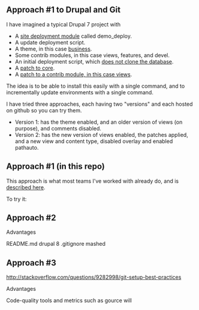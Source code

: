Approach #1 to Drupal and Git
-----------------------------

I have imagined a typical Drupal 7 project with

 * A [site deployment module](http://dcycleproject.org/blog/44/what-site-deployment-module) called demo_deploy.
 * A update deployment script.
 * A theme, in this case [business](https://www.drupal.org/project/business).
 * Some contrib modules, in this case views, features, and devel.
 * An initial deployment script, which [does not clone the database](http://dcycleproject.org/blog/48/do-not-clone-database).
 * A [patch to core](2196345-1-core-7.x-simpletest-handle_form_button.patch).
 * A [patch to a contrib module, in this case views](2232905-1-views-7.x-check-if-group-isset.patch).

The idea is to be able to install this easily with a single command, and to incrementally update environments with a single command.

I have tried three approaches, each having two "versions" and each hosted on github so you can try them.

 * Version 1: has the theme enabled, and an older version of views (on purpose), and comments disabled.
 * Version 2: has the new version of views enabled, the patches applied, and a new view and content type, disabled overlay and enabled pathauto.

Approach #1 (in this repo)
--------------------------

This approach is what most teams I've worked with already do, and is [described here](https://www.drupal.org/node/803746).

To try it:

Approach #2
-----------

Advantages

README.md
drupal 8
.gitignore mashed

Approach #3
-----------


http://stackoverflow.com/questions/9282998/git-setup-best-practices

Advantages

Code-quality tools and metrics such as gource will


